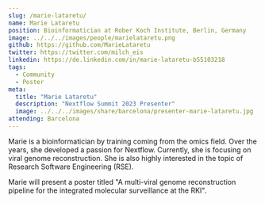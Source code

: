 ```yaml
---
slug: /marie-lataretu/
name: Marie Lataretu
position: Bioinformatician at Rober Koch Institute, Berlin, Germany
image: ../../../images/people/marielataretu.png
github: https://github.com/MarieLataretu
twitter: https://twitter.com/milch_eis
linkedin: https://de.linkedin.com/in/marie-lataretu-b55103218
tags:
  - Community
  - Poster
meta:
  title: "Marie Lataretu"
  description: "Nextflow Summit 2023 Presenter"
  image: ../../../images/share/barcelona/presenter-marie-lataretu.jpg
attending: Barcelona
---
```


Marie is a bioinformatician by training coming from the omics field. Over the years, she developed a passion for Nextflow. Currently, she is focusing on viral genome reconstruction. She is also highly interested in the topic of Research Software Engineering (RSE).

Marie will present a poster titled "A multi-viral genome reconstruction pipeline for the integrated molecular surveillance at the RKI".
